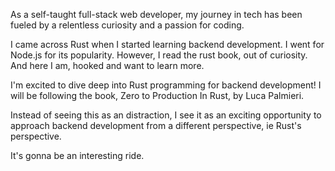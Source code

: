 As a self-taught full-stack web developer, my journey in tech has been fueled by a relentless curiosity and a passion for coding.

I came across Rust when I started learning backend development. I went for Node.js for its popularity. However, I read the rust book, out of curiosity. And here I am, hooked and want to learn more.

I'm excited to dive deep into Rust programming for backend development! I will be following the book, Zero to Production In Rust, by Luca Palmieri.

Instead of seeing this as an distraction, I see it as an exciting opportunity to approach backend development from a different perspective, ie Rust's perspective.

It's gonna be an interesting ride.
